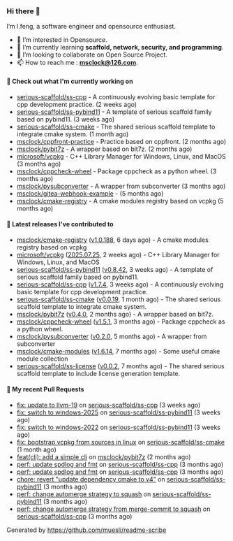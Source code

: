### Hi there 👋

I’m l.feng, a software engineer and opensource enthusiast.

- 👀 I’m interested in Opensource.
- 🌱 I’m currently learning **scaffold, network, security, and programming**.
- 💞️ I’m looking to collaborate on Open Source Project.
- 📫 How to reach me : **msclock@126.com**.

#### 👷 Check out what I'm currently working on

- [serious-scaffold/ss-cpp](https://github.com/serious-scaffold/ss-cpp) - A continuously evolving basic template for cpp development practice. (2 weeks ago)
- [serious-scaffold/ss-pybind11](https://github.com/serious-scaffold/ss-pybind11) - A template of serious scaffold family based on pybind11. (3 weeks ago)
- [serious-scaffold/ss-cmake](https://github.com/serious-scaffold/ss-cmake) - The shared serious scaffold template to integrate cmake system. (1 month ago)
- [msclock/cppfront-practice](https://github.com/msclock/cppfront-practice) - Practice based on cppfront. (2 months ago)
- [msclock/pybit7z](https://github.com/msclock/pybit7z) - A wrapper based on bit7z. (2 months ago)
- [microsoft/vcpkg](https://github.com/microsoft/vcpkg) - C&#43;&#43; Library Manager for Windows, Linux, and MacOS (3 months ago)
- [msclock/cppcheck-wheel](https://github.com/msclock/cppcheck-wheel) - Package cppcheck as a python wheel. (3 months ago)
- [msclock/pysubconverter](https://github.com/msclock/pysubconverter) - A wrapper from subconverter (3 months ago)
- [msclock/gitea-webhook-example](https://github.com/msclock/gitea-webhook-example) -  (5 months ago)
- [msclock/cmake-registry](https://github.com/msclock/cmake-registry) - A cmake modules registry based on vcpkg (5 months ago)

#### 🔭 Latest releases I've contributed to

- [msclock/cmake-registry](https://github.com/msclock/cmake-registry) ([v1.0.188](https://github.com/msclock/cmake-registry/releases/tag/v1.0.188), 6 days ago) - A cmake modules registry based on vcpkg
- [microsoft/vcpkg](https://github.com/microsoft/vcpkg) ([2025.07.25](https://github.com/microsoft/vcpkg/releases/tag/2025.07.25), 2 weeks ago) - C&#43;&#43; Library Manager for Windows, Linux, and MacOS
- [serious-scaffold/ss-pybind11](https://github.com/serious-scaffold/ss-pybind11) ([v0.8.42](https://github.com/serious-scaffold/ss-pybind11/releases/tag/v0.8.42), 3 weeks ago) - A template of serious scaffold family based on pybind11.
- [serious-scaffold/ss-cpp](https://github.com/serious-scaffold/ss-cpp) ([v1.7.4](https://github.com/serious-scaffold/ss-cpp/releases/tag/v1.7.4), 3 weeks ago) - A continuously evolving basic template for cpp development practice.
- [serious-scaffold/ss-cmake](https://github.com/serious-scaffold/ss-cmake) ([v0.0.19](https://github.com/serious-scaffold/ss-cmake/releases/tag/v0.0.19), 1 month ago) - The shared serious scaffold template to integrate cmake system.
- [msclock/pybit7z](https://github.com/msclock/pybit7z) ([v0.4.0](https://github.com/msclock/pybit7z/releases/tag/v0.4.0), 2 months ago) - A wrapper based on bit7z.
- [msclock/cppcheck-wheel](https://github.com/msclock/cppcheck-wheel) ([v1.5.1](https://github.com/msclock/cppcheck-wheel/releases/tag/v1.5.1), 3 months ago) - Package cppcheck as a python wheel.
- [msclock/pysubconverter](https://github.com/msclock/pysubconverter) ([v0.2.0](https://github.com/msclock/pysubconverter/releases/tag/v0.2.0), 5 months ago) - A wrapper from subconverter
- [msclock/cmake-modules](https://github.com/msclock/cmake-modules) ([v1.6.14](https://github.com/msclock/cmake-modules/releases/tag/v1.6.14), 7 months ago) - Some useful cmake module collection
- [serious-scaffold/ss-license](https://github.com/serious-scaffold/ss-license) ([v0.0.2](https://github.com/serious-scaffold/ss-license/releases/tag/v0.0.2), 7 months ago) - The shared serious scaffold template to include license generation template.

#### 🔨 My recent Pull Requests

- [fix: update to llvm-19](https://github.com/serious-scaffold/ss-cpp/pull/551) on [serious-scaffold/ss-cpp](https://github.com/serious-scaffold/ss-cpp) (3 weeks ago)
- [fix: switch to windows-2025](https://github.com/serious-scaffold/ss-pybind11/pull/199) on [serious-scaffold/ss-pybind11](https://github.com/serious-scaffold/ss-pybind11) (3 weeks ago)
- [fix: switch to windows-2022](https://github.com/serious-scaffold/ss-pybind11/pull/198) on [serious-scaffold/ss-pybind11](https://github.com/serious-scaffold/ss-pybind11) (3 weeks ago)
- [fix: bootstrap vcpkg from sources in linux](https://github.com/serious-scaffold/ss-cmake/pull/55) on [serious-scaffold/ss-cmake](https://github.com/serious-scaffold/ss-cmake) (1 month ago)
- [feat(cli): add a simple cli](https://github.com/msclock/pybit7z/pull/97) on [msclock/pybit7z](https://github.com/msclock/pybit7z) (2 months ago)
- [perf: update spdlog and fmt](https://github.com/serious-scaffold/ss-cpp/pull/526) on [serious-scaffold/ss-cpp](https://github.com/serious-scaffold/ss-cpp) (3 months ago)
- [perf: update spdlog and fmt](https://github.com/serious-scaffold/ss-cpp/pull/525) on [serious-scaffold/ss-cpp](https://github.com/serious-scaffold/ss-cpp) (3 months ago)
- [chore: revert &#34;update dependency cmake to v4&#34;](https://github.com/serious-scaffold/ss-pybind11/pull/179) on [serious-scaffold/ss-pybind11](https://github.com/serious-scaffold/ss-pybind11) (3 months ago)
- [perf: change automerge strategy to squash](https://github.com/serious-scaffold/ss-pybind11/pull/176) on [serious-scaffold/ss-pybind11](https://github.com/serious-scaffold/ss-pybind11) (3 months ago)
- [perf: change automerge strategy from merge-commit to squash](https://github.com/serious-scaffold/ss-cpp/pull/523) on [serious-scaffold/ss-cpp](https://github.com/serious-scaffold/ss-cpp) (3 months ago)

Generated by https://github.com/muesli/readme-scribe
